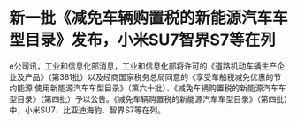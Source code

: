 # 新一批《减免车辆购置税的新能源汽车车型目录》发布，小米SU7智界S7等在列

e公司讯，工业和信息化部消息，工业和信息化部将许可的《道路机动车辆生产企业及产品》（第381批）以及经商国家税务总局同意的《享受车船税减免优惠的节约能源
使用新能源汽车车型目录》（第六十批）、《减免车辆购置税的新能源汽车车型目录》（第四批）予以公告。《减免车辆购置税的新能源汽车车型目录》（第四批）中，小米SU7、比亚迪海豹、智界S7等在列。

